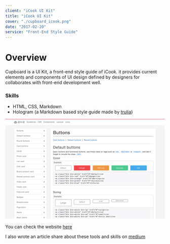 ```yaml
---
client: "iCook UI Kit"
title: "iCook UI Kit"
cover: "./cupboard_icook.png"
date: "2017-02-20"
service: "Front-End Style Guide"
---
```


# Overview
Cupboard is a UI Kit, a front-end style guide of iCook. it provides current elements and components of UI design defined by designers for collaborates with front-end development well.

### Skills
- HTML, CSS, Markdown
- Hologram (a Markdown based style guide made by [trulia](https://github.com/trulia/hologram))

![](./cupboard_icook.png)

You can check the website [here](https://cupboard.polydice.com/)

I also wrote an article share about these tools and skills on [medium](https://icook.engineering/starting-from-scss-lint-to-ui-kit-2d8436e46c45)
